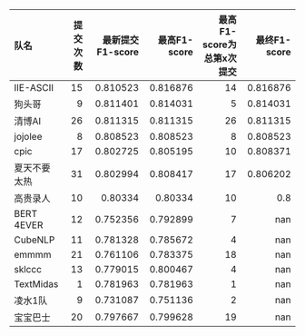 | 队名         |   提交次数 |   最新提交F1-score |   最高F1-score |   最高F1-score为总第x次提交 |   最终F1-score |
|:-------------|-----------:|-------------------:|---------------:|----------------------------:|---------------:|
| IIE-ASCII    |         15 |           0.810523 |       0.816876 |                          14 |       0.816876 |
| 狗头哥       |          9 |           0.811401 |       0.814031 |                           5 |       0.814031 |
| 清博AI       |         26 |           0.811315 |       0.811315 |                          26 |       0.811315 |
| jojolee      |          8 |           0.808523 |       0.808523 |                           8 |       0.808523 |
| cpic         |         17 |           0.802725 |       0.805195 |                          10 |       0.808371 |
| 夏天不要太热 |         31 |           0.802994 |       0.808417 |                          17 |       0.806202 |
| 高贵录人     |         10 |           0.80334  |       0.80334  |                          10 |       0.8      |
| BERT 4EVER   |         12 |           0.752356 |       0.792899 |                           7 |     nan        |
| CubeNLP      |         11 |           0.781328 |       0.785672 |                           4 |     nan        |
| emmmm        |         21 |           0.761106 |       0.783375 |                          18 |     nan        |
| sklccc       |         13 |           0.779015 |       0.800467 |                           4 |     nan        |
| TextMidas    |          1 |           0.781963 |       0.781963 |                           1 |     nan        |
| 凌水1队      |          9 |           0.731087 |       0.751136 |                           2 |     nan        |
| 宝宝巴士     |         20 |           0.797667 |       0.799628 |                          19 |     nan        |
